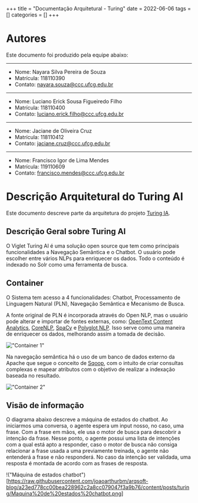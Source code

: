 +++
title = "Documentação Arquitetural - Turing"
date = 2022-06-06
tags = []
categories = []
+++

# Autores

Este documento foi produzido pela equipe abaixo:

---
- Nome: Nayara Silva Pereira de Souza
- Matrícula: 118110390
- Contato: nayara.souza@ccc.ufcg.edu.br
---
- Nome: Luciano Erick Sousa Figueiredo Filho
- Matrícula: 118110400
- Contato: luciano.erick.filho@ccc.ufcg.edu.br
---
- Nome: Jaciane de Oliveira Cruz
- Matrícula: 118110412
- Contato: jaciane.cruz@ccc.ufcg.edu.br
---
- Nome: Francisco Igor de Lima Mendes
- Matrícula: 119110609
- Contato: francisco.mendes@ccc.ufcg.edu.br

# Descrição Arquitetural do Turing AI

Este documento descreve parte da arquitetura do projeto [Turing IA](https://github.com/openturing/turing).

## Descrição Geral sobre Turing AI

O Viglet Turing AI é uma solução open source que tem como principais funcionalidades a Navegação Semântica e o Chatbot. O usuário pode escolher entre vários NLPs para enriquecer os dados. Todo o conteúdo é indexado no Solr como uma ferramenta de busca.

## Container

O Sistema tem acesso a 4 funcionalidades: Chatbot, Processamento de Linguagem Natural (PLN), Navegação Semântica e Mecanismo de Busca.

A fonte original de PLN é incorporada através do Open NLP, mas o usuário pode alterar e importar de fontes externas, como: [OpenText Content Analytics](https://www.opentext.com/), [CoreNLP](https://stanfordnlp.github.io/CoreNLP/), [SpaCy](https://spacy.io) e [Polyglot NLP](https://polyglot.readthedocs.io). Isso serve como uma maneira de enriquecer os dados, melhorando assim a tomada de decisão.

!["Container 1"](https://raw.githubusercontent.com/nayarasps/arqsoft-blog/nayara.souza/content/posts/turing/container-1.png)

Na navegação semântica há o uso de um banco de dados externo da Apache que segue o conceito de [Sqoop](https://sqoop.apache.org), com o intuito de criar consultas complexas e mapear atributos com o objetivo de realizar a indexação baseada no resultado.

!["Container 2"](https://raw.githubusercontent.com/nayarasps/arqsoft-blog/nayara.souza/content/posts/turing/container-2.png)

## Visão de informação

O diagrama abaixo descreve a máquina de estados do chatbot. Ao iniciarmos uma conversa, o agente espera um input nosso, no caso, uma frase. Com a frase em mãos, ele usa o motor de busca para descobrir a intenção da frase. Nesse ponto, o agente possui uma lista de intenções com a qual está apto a responder, caso o motor de busca não consiga relacionar a frase usada a uma previamente treinada, o agente não entenderá a frase e não responderá. No caso da intenção ser validada, uma resposta é montada de acordo com as frases de resposta.

!("Máquina de estados chatbot")[https://raw.githubusercontent.com/joaoarthurbm/arqsoft-blog/a23ed778cc00bea228962c2a8cc079047f3a9b76/content/posts/turing/Maquina%20de%20estados%20chatbot.png]